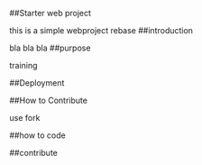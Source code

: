 ##Starter web project

this is a simple webproject
rebase
##introduction

bla bla bla
##purpose

training

##Deployment

##How to Contribute

use fork

##how to code

##contribute
